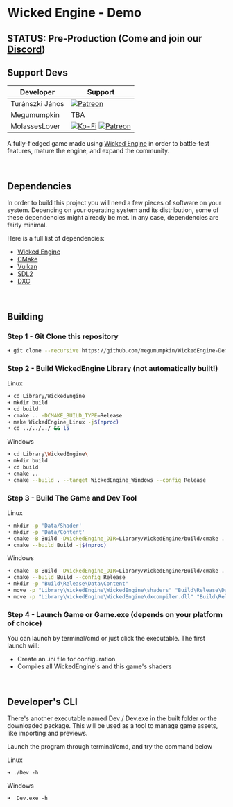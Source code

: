 # Wicked Engine - Demo
## STATUS: Pre-Production (Come and join our [Discord](https://discord.gg/CFjRYmE))

## Support Devs
|Developer|Support|
|---|---|
|Turánszki János|[![Patreon](https://img.shields.io/badge/donate-patreon-blue?style=for-the-badge&logo=patreon&color=E35B57&logoColor=FFFFFF&labelColor=232323)](https://patreon.com/wickedengine)|
|Megumumpkin|TBA|
|MolassesLover|[![Ko-Fi](https://img.shields.io/badge/donate-kofi-blue?style=for-the-badge&logo=ko-fi&color=E35B57&logoColor=FFFFFF&labelColor=232323)](https://ko-fi.com/molasses) [![Patreon](https://img.shields.io/badge/donate-patreon-blue?style=for-the-badge&logo=patreon&color=E35B57&logoColor=FFFFFF&labelColor=232323)](https://www.patreon.com/molasseslover)|


A fully-fledged game made using [Wicked Engine](https://github.com/turanszkij/WickedEngine) 
in order to battle-test features, mature the engine, and expand the community. 

</br>

## Dependencies
In order to build this project you will need a few pieces of software on your
system. Depending on your operating system and its distribution, some of these 
dependencies might already be met. In any case, dependencies are fairly minimal.

Here is a full list of dependencies:

- [Wicked Engine](https://github.com/turanszkij/WickedEngine)
- [CMake](https://cmake.org/)
- [Vulkan](https://www.vulkan.org/)
- [SDL2](https://www.libsdl.org/download-2.0.php)
- [DXC](https://github.com/Microsoft/DirectXShaderCompiler)

</br>

## Building

### Step 1 - Git Clone this repository

```sh
➜ git clone --recursive https://github.com/megumumpkin/WickedEngine-Demo.git
```

### Step 2 - Build WickedEngine Library (not automatically built!)

Linux
```sh
➜ cd Library/WickedEngine
➜ mkdir build
➜ cd build
➜ cmake .. -DCMAKE_BUILD_TYPE=Release
➜ make WickedEngine_Linux -j$(nproc)
➜ cd ../../../ && ls
```
Windows
```sh
➜ cd Library\WickedEngine\
➜ mkdir build
➜ cd build
➜ cmake ..
➜ cmake --build . --target WickedEngine_Windows --config Release
```

### Step 3 - Build The Game and Dev Tool

Linux
```sh
➜ mkdir -p 'Data/Shader'
➜ mkdir -p 'Data/Content'
➜ cmake -B Build -DWickedEngine_DIR=Library/WickedEngine/build/cmake . 
➜ cmake --build Build -j$(nproc)
```

Windows
```sh
➜ cmake -B Build -DWickedEngine_DIR=Library/WickedEngine/Build/cmake . 
➜ cmake --build Build --config Release
➜ mkdir -p "Build\Release\Data\Content"
➜ move -p "Library\WickedEngine\WickedEngine\shaders" "Build\Release\Data\Shader"
➜ move -p "Library\WickedEngine\WickedEngine\dxcompiler.dll" "Build\Release\dxcompiler.dll"
```

### Step 4 - Launch Game or Game.exe (depends on your platform of choice)

You can launch by terminal/cmd or just click the executable.
The first launch will:
- Create an .ini file for configuration
- Compiles all WickedEngine's and this game's shaders

</br>

## Developer's CLI

There's another executable named Dev / Dev.exe in the built folder or the downloaded package. This will be used as a tool to manage game assets, like importing and previews.

Launch the program through terminal/cmd, and try the command below

Linux
```
➜ ./Dev -h
```

Windows
```
➜  Dev.exe -h
```